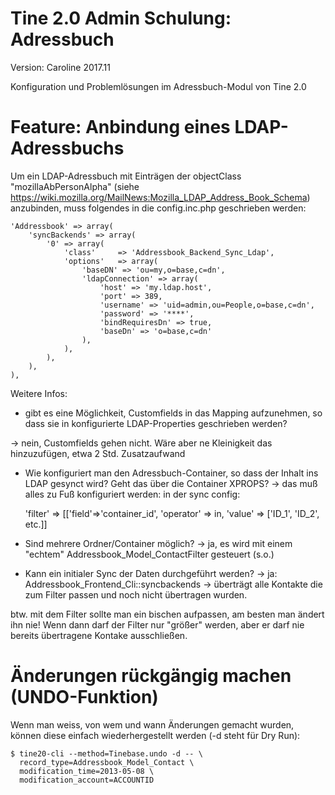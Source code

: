 Tine 2.0 Admin Schulung: Adressbuch
=================

Version: Caroline 2017.11

Konfiguration und Problemlösungen im Adressbuch-Modul von Tine 2.0

Feature: Anbindung eines LDAP-Adressbuchs
=================

Um ein LDAP-Adressbuch mit Einträgen der objectClass "mozillaAbPersonAlpha" (siehe
 https://wiki.mozilla.org/MailNews:Mozilla_LDAP_Address_Book_Schema) anzubinden, muss folgendes in die
 config.inc.php geschrieben werden:
 
    'Addressbook' => array(
        'syncBackends' => array(
            '0' => array(
                'class'     => 'Addressbook_Backend_Sync_Ldap',
                'options'   => array(
                    'baseDN' => 'ou=my,o=base,c=dn',
                    'ldapConnection' => array(
                        'host' => 'my.ldap.host',
                        'port' => 389,
                        'username' => 'uid=admin,ou=People,o=base,c=dn',
                        'password' => '****',
                        'bindRequiresDn' => true,
                        'baseDn' => 'o=base,c=dn'
                    ),
                ),
            ),
	    ),
    ),
    
Weitere Infos:

* gibt es eine Möglichkeit, Customfields in das Mapping aufzunehmen, so dass sie in konfigurierte LDAP-Properties geschrieben werden?

-> nein, Customfields gehen nicht. Wäre aber ne Kleinigkeit das hinzuzufügen, etwa 2 Std. Zusatzaufwand 

* Wie konfiguriert man den Adressbuch-Container, so dass der Inhalt ins LDAP gesynct wird? Geht das über die Container XPROPS?
-> das muß alles zu Fuß konfiguriert werden: in der sync config:
 
 
    'filter' => [['field'=>'container_id', 'operator' => in, 'value' => ['ID_1', 'ID_2', etc.]]

* Sind mehrere Ordner/Container möglich?
-> ja, es wird mit einem "echtem" Addressbook_Model_ContactFilter gesteuert (s.o.)

* Kann ein initialer Sync der Daten durchgeführt werden?
-> ja: Addressbook_Frontend_Cli::syncbackends -> überträgt alle Kontakte die zum Filter passen und noch nicht übertragen wurden.

btw. mit dem Filter sollte man ein bischen aufpassen, am besten man ändert ihn nie! Wenn dann darf der Filter nur "größer" werden, aber er darf nie bereits übertragene Kontake ausschließen.

Änderungen rückgängig machen (UNDO-Funktion)
=================

Wenn man weiss, von wem und wann Änderungen gemacht wurden, können diese einfach wiederhergestellt
 werden (-d steht für Dry Run):
 
    $ tine20-cli --method=Tinebase.undo -d -- \
      record_type=Addressbook_Model_Contact \
      modification_time=2013-05-08 \
      modification_account=ACCOUNTID

